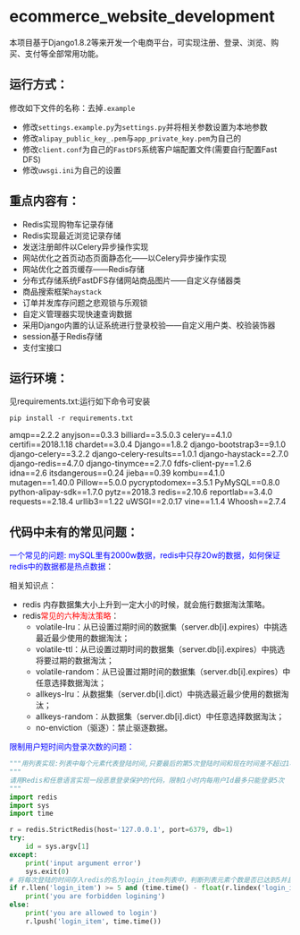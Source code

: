 # ecommerce_website_development
本项目基于Django1.8.2等来开发一个电商平台，可实现注册、登录、浏览、购买、支付等全部常用功能。

## 运行方式：

修改如下文件的名称：去掉`.example`

- 修改`settings.example.py`为`settings.py`并将相关参数设置为本地参数
- 修改`alipay_public_key_.pem`与`app_private_key.pem`为自己的
- 修改`client.conf`为自己的`FastDFS`系统客户端配置文件(需要自行配置Fast DFS)
- 修改`uwsgi.ini`为自己的设置

## 重点内容有：

- Redis实现购物车记录存储
- Redis实现最近浏览记录存储
- 发送注册邮件以Celery异步操作实现
- 网站优化之首页动态页面静态化——以Celery异步操作实现
- 网站优化之首页缓存——Redis存储
- 分布式存储系统FastDFS存储网站商品图片——自定义存储器类
- 商品搜索框架`haystack`
- 订单并发库存问题之悲观锁与乐观锁
- 自定义管理器实现快速查询数据
- 采用Django内置的认证系统进行登录校验——自定义用户类、校验装饰器
- session基于Redis存储
- 支付宝接口

## 运行环境：

见requirements.txt:运行如下命令可安装

```
pip install -r requirements.txt
```

amqp==2.2.2
anyjson==0.3.3
billiard==3.5.0.3
celery==4.1.0
certifi==2018.1.18
chardet==3.0.4
Django==1.8.2
django-bootstrap3==9.1.0
django-celery==3.2.2
django-celery-results==1.0.1
django-haystack==2.7.0
django-redis==4.7.0
django-tinymce==2.7.0
fdfs-client-py==1.2.6
idna==2.6
itsdangerous==0.24
jieba==0.39
kombu==4.1.0
mutagen==1.40.0
Pillow==5.0.0
pycryptodomex==3.5.1
PyMySQL==0.8.0
python-alipay-sdk==1.7.0
pytz==2018.3
redis==2.10.6
reportlab==3.4.0
requests==2.18.4
urllib3==1.22
uWSGI==2.0.17
vine==1.1.4
Whoosh==2.7.4



## 代码中未有的常见问题：

<font color=blue>一个常见的问题: mySQL里有2000w数据，redis中只存20w的数据，如何保证redis中的数据都是热点数据</font>：

相关知识点：

- redis 内存数据集大小上升到一定大小的时候，就会施行数据淘汰策略。
- redis<font color=red>常见的六种淘汰策略</font>：
  - volatile-lru：从已设置过期时间的数据集（server.db[i].expires）中挑选最近最少使用的数据淘汰；
  - volatile-ttl：从已设置过期时间的数据集（server.db[i].expires）中挑选将要过期的数据淘汰；
  - volatile-random：从已设置过期时间的数据集（server.db[i].expires）中任意选择数据淘汰；
  - allkeys-lru：从数据集（server.db[i].dict）中挑选最近最少使用的数据淘汰；
  - allkeys-random：从数据集（server.db[i].dict）中任意选择数据淘汰；
  - no-enviction（驱逐）：禁止驱逐数据。

<font color=blue>限制用户短时间内登录次数的问题：</font>

```python
"""用列表实现:列表中每个元素代表登陆时间,只要最后的第5次登陆时间和现在时间差不超过1小时就禁止登陆"""
"""
请用Redis和任意语言实现一段恶意登录保护的代码，限制1小时内每用户Id最多只能登录5次
"""
import redis
import sys
import time

r = redis.StrictRedis(host='127.0.0.1', port=6379, db=1)
try:
    id = sys.argv[1]
except:
    print('input argument error')
    sys.exit(0)
# 将每次登陆的时间存入redis的名为login_item列表中，判断列表元素个数是否已达到5并且和第一次登录时间比较是否在一个小时以内。
if r.llen('login_item') >= 5 and (time.time() - float(r.lindex('login_item', 4)) <= 3600):
    print('you are forbidden logining')
else:
    print('you are allowed to login')
    r.lpush('login_item', time.time())
```


